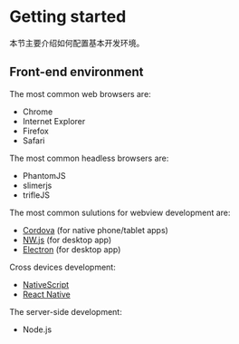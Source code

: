 # Getting started

本节主要介绍如何配置基本开发环境。

## Front-end environment

The most common web browsers are:

- Chrome
- Internet Explorer
- Firefox
- Safari

The most common headless browsers are:

- PhantomJS
- slimerjs
- trifleJS

The most common sulutions for webview development are:

- [Cordova](https://cordova.apache.org/) (for native phone/tablet apps)
- [NW.js](https://github.com/nwjs/nw.js) (for desktop app)
- [Electron](http://electron.atom.io/) (for desktop app)

Cross devices development:

- [NativeScript](https://www.nativescript.org/)
- [React Native](https://facebook.github.io/react-native/)

The server-side development:

- Node.js